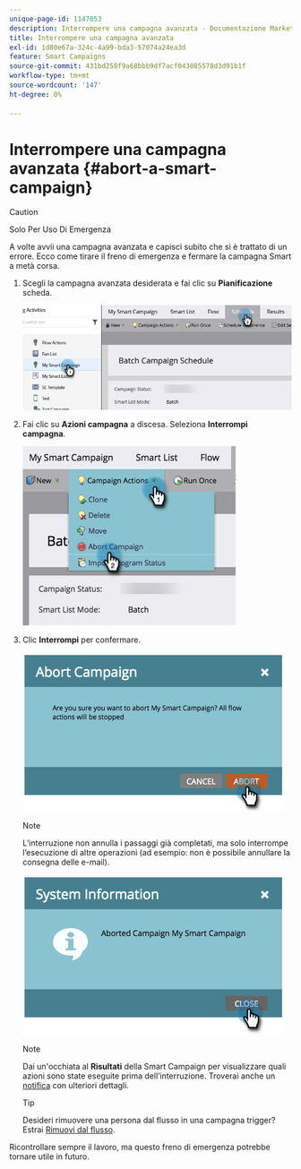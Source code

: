 ```yaml
---
unique-page-id: 1147053
description: Interrompere una campagna avanzata - Documentazione Marketo - Documentazione del prodotto
title: Interrompere una campagna avanzata
exl-id: 1d80e67a-324c-4a99-bda3-57074a24ea3d
feature: Smart Campaigns
source-git-commit: 431bd258f9a68bbb9df7acf043085578d3d91b1f
workflow-type: tm+mt
source-wordcount: '147'
ht-degree: 0%

---
```


# Interrompere una campagna avanzata {#abort-a-smart-campaign}

>[!CAUTION]
>
>Solo Per Uso Di Emergenza

A volte avvii una campagna avanzata e capisci subito che si è trattato di un errore. Ecco come tirare il freno di emergenza e fermare la campagna Smart a metà corsa.

1. Scegli la campagna avanzata desiderata e fai clic su **Pianificazione** scheda.

   ![](assets/abort-a-smart-campaign-1.png)

1. Fai clic su **Azioni campagna** a discesa. Seleziona **Interrompi campagna**.

   ![](assets/abort-a-smart-campaign-2.png)

1. Clic **Interrompi** per confermare.

   ![](assets/abort-a-smart-campaign-3.png)

   >[!NOTE]
   >
   >L’interruzione non annulla i passaggi già completati, ma solo interrompe l’esecuzione di altre operazioni (ad esempio: non è possibile annullare la consegna delle e-mail).

   ![](assets/abort-a-smart-campaign-4.png)

   >[!NOTE]
   >
   >Dai un&#39;occhiata al **Risultati** della Smart Campaign per visualizzare quali azioni sono state eseguite prima dell’interruzione. Troverai anche un  [notifica](/help/marketo/product-docs/core-marketo-concepts/miscellaneous/understanding-notifications.md) con ulteriori dettagli.

   >[!TIP]
   >
   >Desideri rimuovere una persona dal flusso in una campagna trigger? Estrai [Rimuovi dal flusso](/help/marketo/product-docs/core-marketo-concepts/smart-campaigns/flow-actions/remove-from-flow.md).

Ricontrollare sempre il lavoro, ma questo freno di emergenza potrebbe tornare utile in futuro.
